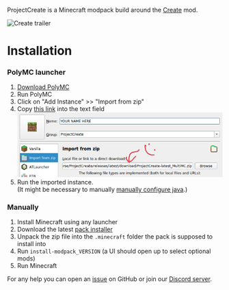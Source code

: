 ProjectCreate is a Minecraft modpack build around the [Create](https://modrinth.com/mod/create) mod.

![Create trailer](https://www.youtube.com/watch?v=VIDEO_ID)

# Installation
### PolyMC launcher
1. [Download PolyMC](https://polymc.org/download/)
2. Run PolyMC
3. Click on "Add Instance" >> "Import from zip"
4. Copy [this link](https://github.com/OpenPlayVerse/ProjectCreate/releases/latest/download/ProjectCreate-latest_MultiMC.zip ) into the text field
![example](https://github.com/OpenPlayVerse/ProjectCreate/blob/testing/images/polymc.png?raw=true)
5. Run the imported instance.  
(It might be necessary to manually [manually configure java](https://polymc.org/wiki/getting-started/create-instance/).)

### Manually
1. Install Minecraft using any launcher
2. Download the latest [pack installer](https://github.com/OpenPlayVerse/ProjectCreate/releases/latest)
3. Unpack the zip file into the `.minecraft` folder the pack is supposed to install into
4. Run `install-modpack_VERSION` (a UI should open up to select optional mods)
5. Run Minecraft


For any help you can open an [issue](https://github.com/OpenPlayVerse/testpack/issues) on GitHub or join our [Discord server](https://discord.gg/RAuzfjSuuT).